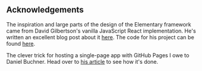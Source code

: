 ## Acknowledgements
The inspiration and large parts of the design of the Elementary framework came from David Gilbertson's vanilla JavaScript React implementation. He's written an excellent blog post about it [here](https://hackernoon.com/how-i-converted-my-react-app-to-vanillajs-and-whether-or-not-it-was-a-terrible-idea-4b14b1b2faff). The code for his project can be found [here](https://github.com/davidgilbertson/know-it-all).

The clever trick for hosting a single-page app with GitHub Pages I owe to Daniel Buchner. Head over to [his article](https://www.smashingmagazine.com/2016/08/sghpa-single-page-app-hack-github-pages/) to see how it's done.
